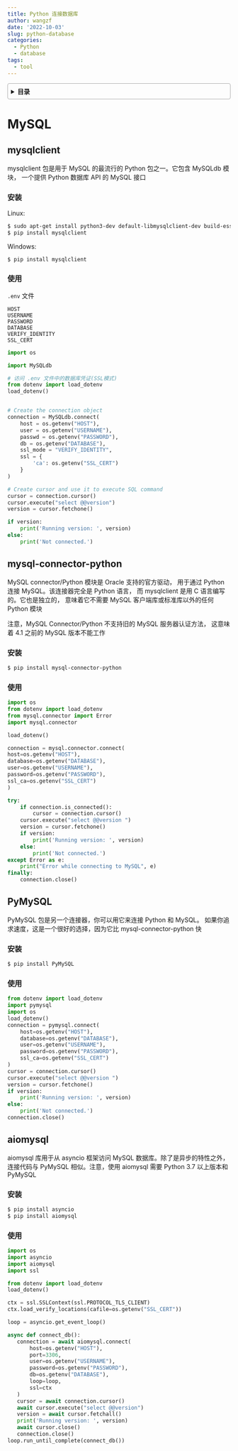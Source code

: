 ```yaml
---
title: Python 连接数据库
author: wangzf
date: '2022-10-03'
slug: python-database
categories:
  - Python
  - database
tags:
  - tool
---
```


<style>
details {
    border: 1px solid #aaa;
    border-radius: 4px;
    padding: .5em .5em 0;
}
summary {
    font-weight: bold;
    margin: -.5em -.5em 0;
    padding: .5em;
}
details[open] {
    padding: .5em;
}
details[open] summary {
    border-bottom: 1px solid #aaa;
    margin-bottom: .5em;
}
img {
    pointer-events: none;
}
</style>

<details><summary>目录</summary><p>

- [MySQL](#mysql)
  - [mysqlclient](#mysqlclient)
    - [安装](#安装)
    - [使用](#使用)
  - [mysql-connector-python](#mysql-connector-python)
    - [安装](#安装-1)
    - [使用](#使用-1)
  - [PyMySQL](#pymysql)
    - [安装](#安装-2)
    - [使用](#使用-2)
  - [aiomysql](#aiomysql)
    - [安装](#安装-3)
    - [使用](#使用-3)
</p></details><p></p>

# MySQL

## mysqlclient

mysqlclient 包是用于 MySQL 的最流行的 Python 包之一。它包含 MySQLdb 模块，
一个提供 Python 数据库 API 的 MySQL 接口

### 安装

Linux:

```bash
$ sudo apt-get install python3-dev default-libmysqlclient-dev build-essential
$ pip install mysqlclient
```

Windows:

```bash
$ pip install mysqlclient
```

### 使用

`.env` 文件

```
HOST
USERNAME
PASSWORD
DATABASE
VERIFY_IDENTITY
SSL_CERT
```

```python
import os

import MySQLdb

# 访问 .env 文件中的数据库凭证(SSL模式)
from dotenv import load_dotenv
load_dotenv()


# Create the connection object
connection = MySQLdb.connect(
    host = os.getenv("HOST"),
    user = os.getenv("USERNAME"),
    passwd = os.getenv("PASSWORD"),
    db = os.getenv("DATABASE"),
    ssl_mode = "VERIFY_IDENTITY",
    ssl = {
        'ca': os.getenv("SSL_CERT")
    }
)

# Create cursor and use it to execute SQL command
cursor = connection.cursor()
cursor.execute("select @@version")
version = cursor.fetchone()

if version:
    print('Running version: ', version)
else:
    print('Not connected.')
```

## mysql-connector-python

MySQL connector/Python 模块是 Oracle 支持的官方驱动，
用于通过 Python 连接 MySQL。该连接器完全是 Python 语言，
而 mysqlclient 是用 C 语言编写的。它也是独立的，
意味着它不需要 MySQL 客户端库或标准库以外的任何 Python 模块

注意，MySQL Connector/Python 不支持旧的 MySQL 服务器认证方法，
这意味着 4.1 之前的 MySQL 版本不能工作

### 安装

```bash
$ pip install mysql-connector-python
```

### 使用

```python
import os
from dotenv import load_dotenv
from mysql.connector import Error
import mysql.connector

load_dotenv()

connection = mysql.connector.connect(
host=os.getenv("HOST"),
database=os.getenv("DATABASE"),
user=os.getenv("USERNAME"),
password=os.getenv("PASSWORD"),
ssl_ca=os.getenv("SSL_CERT")
)

try:
    if connection.is_connected():
        cursor = connection.cursor()
    cursor.execute("select @@version ")
    version = cursor.fetchone()
    if version:
        print('Running version: ', version)
    else:
        print('Not connected.')
except Error as e:
    print("Error while connecting to MySQL", e)
finally:
    connection.close()
```

## PyMySQL

PyMySQL 包是另一个连接器，你可以用它来连接 Python 和 MySQL。
如果你追求速度，这是一个很好的选择，因为它比 mysql-connector-python 快


### 安装

```bash
$ pip install PyMySQL
```

### 使用

```python
from dotenv import load_dotenv
import pymysql
import os
load_dotenv()
connection = pymysql.connect(
    host=os.getenv("HOST"),
    database=os.getenv("DATABASE"),
    user=os.getenv("USERNAME"),
    password=os.getenv("PASSWORD"),
    ssl_ca=os.getenv("SSL_CERT")
)
cursor = connection.cursor()
cursor.execute("select @@version ")
version = cursor.fetchone()
if version:
    print('Running version: ', version)
else:
    print('Not connected.')
connection.close()
```

## aiomysql

aiomysql 库用于从 asyncio 框架访问 MySQL 数据库。除了是异步的特性之外，
连接代码与 PyMySQL 相似。注意，使用 aiomysql 需要 Python 3.7 以上版本和 PyMySQL

### 安装

```bash
$ pip install asyncio
$ pip install aiomysql
```

### 使用

```python
import os
import asyncio
import aiomysql
import ssl

from dotenv import load_dotenv
load_dotenv()

ctx = ssl.SSLContext(ssl.PROTOCOL_TLS_CLIENT)
ctx.load_verify_locations(cafile=os.getenv("SSL_CERT"))

loop = asyncio.get_event_loop()

async def connect_db():
   connection = await aiomysql.connect(
       host=os.getenv("HOST"),
       port=3306,
       user=os.getenv("USERNAME"),
       password=os.getenv("PASSWORD"),
       db=os.getenv("DATABASE"),
       loop=loop,
       ssl=ctx
   )
   cursor = await connection.cursor()
   await cursor.execute("select @@version")
   version = await cursor.fetchall()
   print('Running version: ', version)
   await cursor.close()
   connection.close()
loop.run_until_complete(connect_db())
```